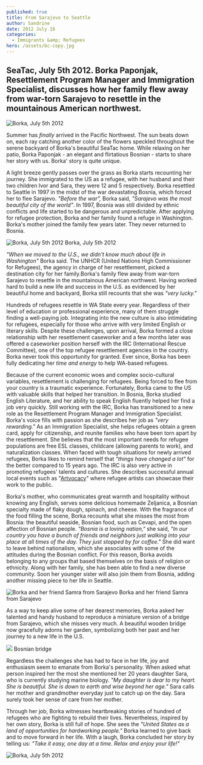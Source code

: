 ```yaml
---
published: true
title: From Sarajevo to Seattle
author: Sandrine
date: 2012 July 16
categories:
  - Immigrants &amp; Refugees
hero: /assets/bc-copy.jpg
---
```

## SeaTac, July 5th 2012. Borka Paponjak, Resettlement Program Manager and Immigration Specialist, discusses how her family flew away from war-torn Sarajevo to resettle in the mountainous American northwest.

![](http://seattlewatch2012.files.wordpress.com/2012/07/img_4782.jpg "Borka, July 5th 2012")

Summer has *finally* arrived in the Pacific Northwest. The sun beats down on, each ray catching another color of the flowers speckled throughout the serene backyard of Borka's beautiful SeaTac home. While relaxing on her patio, Borka Paponjak - an elegant and flirtatious Bosnian - starts to share her story with us. Borka' story is quite unique.

A light breeze gently passes over the grass as Borka starts recounting her journey. She immigrated to the US as a refugee, with her husband and their two children Ivor and Sara, they were 12 and 5 respectively. Borka resettled to Seattle in 1997 in the midst of the war devastating Bosnia, which forced her to flee Sarajevo. *"Before the war",* Borka said, *"Sarajevo was the most beautiful city of the world"*. In 1997, Bosnia was still divided by ethnic conflicts and life started to be dangerous and unpredictable. After applying for refugee protection, Borka and her family found a refuge in Washington. Borka's mother joined the family few years later. They never returned to Bosnia.

![](http://seattlewatch2012.files.wordpress.com/2012/07/img_4781.jpg "Borka, July 5th 2012")
Borka, July 5th 2012

*"When we moved to the U.S., we didn't know much about life in Washington"* Borka said. The UNHCR (United Nations High Commissioner for Refugees), the agency in charge of her resettlement, picked a destination city for her family.Borka's family flew away from war-torn Sarajevo to resettle in the mountainous American northwest. Having worked hard to build a new life and success in the U.S. as evidenced by her beautiful home and backyard, Borka still recounts that she was *"very lucky."*

Hundreds of refugees resettle in WA State every year. Regardless of their level of education or professional experience, many of them struggle finding a well-paying job. Integrating into the new culture is also intimidating for refugees, especially for those who arrive with very limited English or literary skills. Despite these challenges, upon arrival, Borka formed a close relationship with her resettlement caseworker and a few months later was offered a caseworker position herself with the IRC (International Rescue Committee), one of the top refugee resettlement agencies in the country. Borka never took this opportunity for granted. Ever since, Borka has been fully dedicating her *time and energy* to help WA-based refugees.

Because of the current economic woes and complex socio-cultural variables, resettlement is challenging for refugees. Being forced to flee from your country is a traumatic experience. Fortunately, Borka came to the US with valuable skills that helped her transition. In Bosnia, Borka studied English Literature, and her ability to speak English fluently helped her find a job very quickly. Still working with the IRC, Borka has transitioned to a new role as the Resettlement Program Manager and Immigration Specialist. Borka's voice fills with passion as she describes her job as *"very rewarding."* As an Immigration Specialist, she helps refugees obtain a green card, apply for citizenship, and reunite families who have been torn apart by the resettlement. She believes that the most important needs for refugee populations are free ESL classes, childcare (allowing parents to work), and naturalization classes. When faced with tough situations for newly arrived refugees, Borka likes to remind herself that *"things have changed a lot"* for the better compared to 15 years ago. The IRC is also very active in promoting refugees' talents and cultures. She describes successful annual local events such as "[Artvocacy](http://www.rescue.org/us-program/us-seattle-wa/save-date-refugee-artvocacy-june-22nd)" where refugee artists can showcase their work to the public.

Borka's mother, who communicates great warmth and hospitality without knowing any English, serves some delicious homemade Zeljanica, a Bosnian specialty made of flaky dough, spinach, and cheese. With the fragrance of the food filling the scene, Borka recounts what she misses the most from Bosnia: the beautiful seaside, Bosnian food, such as Cevapi, and the open affection of Bosnian people. *"Bosnia is a loving nation,"* she said, *"In our country you have a bunch of friends and neighbors just walking into your place at all times of the day. They just stopped by for coffee."* She did want to leave behind nationalism, which she associates with some of the attitudes during the Bosnian conflict. For this reason, Borka avoids belonging to any groups that based themselves on the basis of religion or ethnicity. Along with her family, she has been able to find a new diverse community. Soon her younger sister will also join them from Bosnia, adding another missing piece to her life in Seattle.

![](http://seattlewatch2012.files.wordpress.com/2012/07/img_4793.jpg "Borka and her friend Samra from Sarajevo")
Borka and her friend Samra from Sarajevo

As a way to keep alive some of her dearest memories, Borka asked her talented and handy husband to reproduce a miniature version of a bridge from Sarajevo, which she misses very much. A beautiful wooden bridge now gracefully adorns her garden, symbolizing both her past and her journey to a new life in the U.S.

![](http://seattlewatch2012.files.wordpress.com/2012/07/20819376.jpg)
Bosnian bridge

Regardless the challenges she has had to face in her life, joy and enthusiasm seem to emanate from Borka's personality. When asked what person inspired her the most she mentioned her 20 years daughter Sara, who is currently studying marine biology. *"My daughter is dear to my heart. She is beautiful. She is down to earth and wise beyond her age."* Sara calls her mother and grandmother everyday just to catch up on the day. Sara surely took her sense of care from her mother.

Through her job, Borka witnesses heartbreaking stories of hundred of refugees who are fighting to rebuild their lives. Nevertheless, inspired by her own story, Borka is still full of hope. She sees the *"United States as a land of opportunities for hardworking people."* Borka learned to give back and to move forward in her life. With a laugh, Borka concluded her story by telling us: *"Take it easy, one day at a time. Relax and enjoy your life!"*

![](http://seattlewatch2012.files.wordpress.com/2012/07/img_4770.jpg "Borka, July 5th 2012")